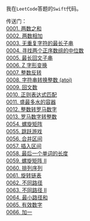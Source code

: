 我在`LeetCode`答题的`Swift`代码。

传送门：
<br/>[0001. 两数之和](https://github.com/FengHaiTongLuo/LeetCode4Swift/blob/main/1.%20Two%20Sum)
<br/>[0002. 两数相加](https://github.com/FengHaiTongLuo/LeetCode4Swift/blob/main/2.%20Add%20Two%20Numbers.swift)
<br/>[0003. 无重复字符的最长子串](https://github.com/FengHaiTongLuo/LeetCode4Swift/blob/main/3.%20Longest%20Substring%20Without%20Repeating%20Characters.swift)
<br/>[0004. 寻找两个正序数组的中位数](https://github.com/FengHaiTongLuo/LeetCode4Swift/blob/main/4.%20Median%20of%20Two%20Sorted%20Arrays.swift)
<br/>[0005. 最长回文子串](https://github.com/FengHaiTongLuo/LeetCode4Swift/blob/main/5.%20Longest%20Palindromic%20Substring.swift)
<br/>[0006. Z 字形变换](https://github.com/FengHaiTongLuo/LeetCode4Swift/blob/main/6.%20ZigZag%20Conversion.swift)
<br/>[0007. 整数反转](https://github.com/FengHaiTongLuo/LeetCode4Swift/blob/main/7.%20Reverse%20Integer.swift)
<br/>[0008. 字符串转换整数 (atoi)](https://github.com/FengHaiTongLuo/LeetCode4Swift/blob/main/8.%20String%20to%20Integer%20(atoi).swift)
<br/>[0009. 回文数](https://github.com/FengHaiTongLuo/LeetCode4Swift/blob/main/9.%20Palindrome%20Number.swift)
<br/>[0010. 正则表达式匹配](https://github.com/FengHaiTongLuo/LeetCode4Swift/blob/main/10.%20Regular%20Expression%20Matching.swift)
<br/>[0011. 盛最多水的容器](https://github.com/FengHaiTongLuo/LeetCode4Swift/blob/main/11.%20Container%20With%20Most%20Water.swift)
<br/>[0012. 整数转罗马数字](https://github.com/FengHaiTongLuo/LeetCode4Swift/blob/main/12.%20Integer%20to%20Roman.swift)
<br/>[0013. 罗马数字转整数](https://github.com/FengHaiTongLuo/LeetCode4Swift/blob/main/13.%20Roman%20to%20Integer.swift)
<br/>[0054. 螺旋矩阵](https://github.com/FengHaiTongLuo/LeetCode4Swift/blob/main/54.%20Spiral%20Matrix.swift)
<br/>[0055. 跳跃游戏](https://github.com/FengHaiTongLuo/LeetCode4Swift/blob/main/55.%20Jump%20Game.swift)
<br/>[0056. 合并区间](https://github.com/FengHaiTongLuo/LeetCode4Swift/blob/main/56.%20Merge%20Intervals.swift)
<br/>[0057. 插入区间](https://github.com/FengHaiTongLuo/LeetCode4Swift/blob/main/57.%20Insert%20Interval.swift)
<br/>[0058. 最后一个单词的长度](https://github.com/FengHaiTongLuo/LeetCode4Swift/blob/main/58.%20Length%20of%20Last%20Word.swift)
<br/>[0059. 螺旋矩阵 II](https://github.com/FengHaiTongLuo/LeetCode4Swift/blob/main/59.%20Spiral%20Matrix%20II.swift)
<br/>[0060. 排列序列](https://github.com/FengHaiTongLuo/LeetCode4Swift/blob/main/60.%20Permutation%20Sequence.swift)
<br/>[0061. 旋转链表](https://github.com/FengHaiTongLuo/LeetCode4Swift/blob/main/61.%20Rotate%20List.swift)
<br/>[0062. 不同路径](https://github.com/FengHaiTongLuo/LeetCode4Swift/blob/main/62.%20Unique%20Paths.swift)
<br/>[0063. 不同路径 II](https://github.com/FengHaiTongLuo/LeetCode4Swift/blob/main/63.%20Unique%20Paths%20II.swift)
<br/>[0064. 最小路径和](https://github.com/FengHaiTongLuo/LeetCode4Swift/blob/main/64.%20Minimum%20Path%20Sum.swift)
<br/>[0065. 有效数字](https://github.com/FengHaiTongLuo/LeetCode4Swift/blob/main/65.%20Valid%20Number.swift)
<br/>[0066. 加一](https://github.com/FengHaiTongLuo/LeetCode4Swift/blob/main/66.%20Plus%20One.swift)
